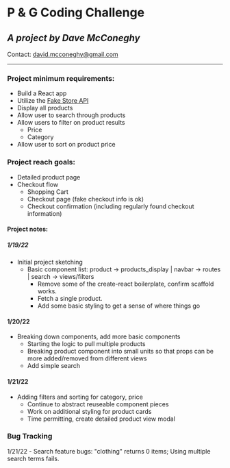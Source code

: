 # P & G Coding Challenge

## *A project by Dave McConeghy*
Contact: david.mcconeghy@gmail.com

***

### **Project minimum requirements:**
- Build a React app
- Utilize the [Fake Store API](https://fakestoreapi.com/)
- Display all products
- Allow user to search through products
- Allow users to filter on product results
  - Price
  - Category
- Allow user to sort on product price

### **Project reach goals:**
- Detailed product page
- Checkout flow
  - Shopping Cart
  - Checkout page (fake checkout info is ok)
  - Checkout confirmation (including regularly found checkout information)

#### Project notes:

##### 1/19/22
- Initial project sketching
  - Basic component list: product -> products_display | navbar -> routes | search -> views/filters
    - Remove some of the create-react boilerplate, confirm scaffold works.
    - Fetch a single product. 
    - Add some basic styling to get a sense of where things go

#### 1/20/22
- Breaking down components, add more basic components 
  - Starting the logic to pull multiple products
  - Breaking product component into small units so that props can be more added/removed from different views
  - Add simple search 

#### 1/21/22
- Adding filters and sorting for category, price
  - Continue to abstract reuseable component pieces
  - Work on additional styling for product cards
  - Time permitting, create detailed product view modal

### Bug Tracking
  1/21/22 - Search feature bugs: "clothing" returns 0 items; Using multiple search terms fails.  